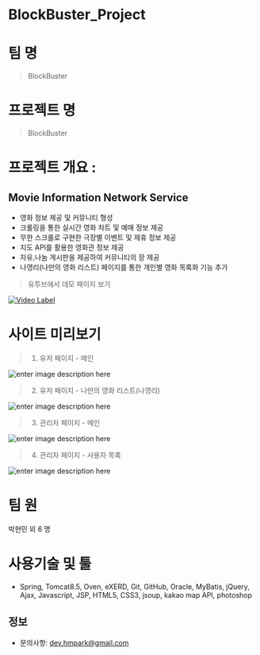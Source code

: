 # BlockBuster_Project


# 팀     명 

> BlockBuster

# 프로젝트 명

> BlockBuster

# 프로젝트 개요 : 

## Movie Information Network Service

- 영화 정보 제공 및 커뮤니티 형성
- 크롤링을 통한 실시간 영화 차트 및 예매 정보 제공
- 무한 스크롤로 구현한 극장별 이벤트 및 제휴 정보 제공
- 지도 API를 활용한 영화관 정보 제공
- 자유,나눔 게시판을 제공하여 커뮤니티의 장 제공
- 나영리(나만의 영화 리스트) 페이지를 통한 개인별 영화 목록화 기능 추가
          

> 유투브에서 데모 페이지 보기

[![Video Label](http://img.youtube.com/vi/k6LlFefiLa8/0.jpg)](https://www.youtube.com/watch?v=k6LlFefiLa8)


# 사이트 미리보기

> 1. 유저 페이지 - 메인

![enter image description here](https://user-images.githubusercontent.com/47839204/65133137-1adc0d80-da3d-11e9-9431-8406a3e366db.JPG)

> 2. 유저 페이지 - 나만의 영화 리스트(나영리)

![enter image description here](https://user-images.githubusercontent.com/47839204/65133142-1adc0d80-da3d-11e9-8a3b-fb0ab24bce2b.JPG)

> 3. 관리자 페이지 - 메인

![enter image description here](https://user-images.githubusercontent.com/47839204/65133143-1b74a400-da3d-11e9-9d33-9db08d0ecaa0.JPG)

> 4. 관리자 페이지 - 사용자 목록

![enter image description here](https://user-images.githubusercontent.com/47839204/65133144-1b74a400-da3d-11e9-91a6-031c25ea4e4e.JPG)





# 팀      원 

박현민 외 6 명

# 사용기술 및 툴

- Spring, Tomcat8.5, Oven, eXERD, Git, GitHub, Oracle, MyBatis, jQuery, Ajax, Javascript, JSP, HTML5, CSS3, jsoup, kakao map API, photoshop 

## 정보

-   문의사항:  [dev.hmpark@gmail.com](dev.hmpark@gmail.com)

<!--stackedit_data:
eyJoaXN0b3J5IjpbMTE4OTExOTUzMywtODk5NjgzMTc3XX0=
-->